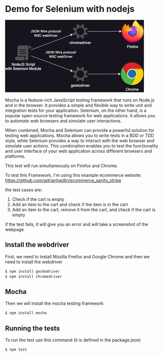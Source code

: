 

# Demo for Selenium with nodejs
![Screenshot](images/selenium.png)

Mocha is a feature-rich JavaScript testing framework that runs on Node.js and in the browser. It provides a simple and flexible way to write unit and integration tests for your application. Selenium, on the other hand, is a popular open-source testing framework for web applications. It allows you to automate web browsers and simulate user interactions.

When combined, Mocha and Selenium can provide a powerful solution for testing web applications. Mocha allows you to write tests in a BDD or TDD style, while Selenium provides a way to interact with the web browser and simulate user actions. This combination enables you to test the functionality and user interface of your web application across different browsers and platforms.

This test will run simultaneously on Firefox and Chrome.

To test this Framework, I'm using this example ecommerce website: https://github.com/adrianhajdin/ecommerce_sanity_stripe

the test cases are:

1. Check if the cart is empty 
2. Add an item to the cart and check if the item is in the cart
3. Add an item to the cart, remove it from the cart, and check if the cart is empty

if the test fails, it will give you an error and will take a screenshot of the webpage

## Install the webdriver

First, we need to install Mozilla Firefox and Google Chrome and then we need to install the webdriver
```bash
$ npm install geckodriver
$ npm install chromedriver
```

## Mocha
Then we will install the mocha testing framework
```bash
$ npm install mocha
```


## Running the tests
To run the test use this command (it is defined in the package.json)
```bash
$ npm test
```